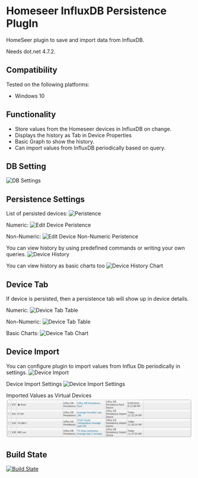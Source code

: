 Homeseer InfluxDB Persistence PlugIn
=====================================
HomeSeer plugin to save and import data from InfluxDB.  

Needs dot.net  4.7.2.

Compatibility
------------
Tested on the following platforms:
* Windows 10

Functionality
------------
* Store values from the Homeseer devices in InfluxDB on change.
* Displays the history as Tab in Device Properties 
* Basic Graph to show the history.
* Can import values from InfluxDB periodically based on query.


DB Setting
------------
![DB Settings](/asserts/dbsettings.PNG "DB Settings")

Persistence Settings
------------
List of persisted devices:
![Peristence](/asserts/persistence.PNG "Peristence")

Numeric:
![Edit Device Peristence](/asserts/editdevicepersistence.PNG "Edit Device Peristence") 

Non-Numeric:
![Edit Device Non-Numeric Peristence](/asserts/editdevicepersistencenonnumeric.PNG "Edit Device Non-Numeric Peristence")

You can view history by using predefined commands or writing your own queries.
![Device History](/asserts/history.PNG "Device History") 

You can view history as basic charts too
![Device History Chart](/asserts/historychart.PNG "Device History Chart") 

Device Tab
------------
If device is persisted, then a persistence tab will show up in device details.

Numeric:
![Device Tab Table](/asserts/tabtable.PNG "Device Tab Table") 

Non-Numeric:
![Device Tab Table](/asserts/tabtablenonnumeric.PNG "Device Tab Table") 

Basic Charts:
![Device Tab Chart](/asserts/tabchart.PNG "Device Tab Chart") 

Device Import
------------
You can configure plugin to import values from Influx Db periodically in settings.
![Device Import](/asserts/deviceimport.PNG "Device Import") 

Device Import Settings 
![Device Import Settings](/asserts/deviceimportdetails.PNG "Device Import Settings") 

Imported Values as Virtual Devices
![Device Import Devices](/asserts/virtualdevices.PNG "Device Import Devices") 

Build State
-----------
[![Build State](https://ci.appveyor.com/api/projects/status/github/dk307/HSPI_InfluxDBPersistence?branch=master&svg=true)](https://ci.appveyor.com/project/dk307/HSPI-InfluxDBPersistence/build/artifacts?branch=master)
